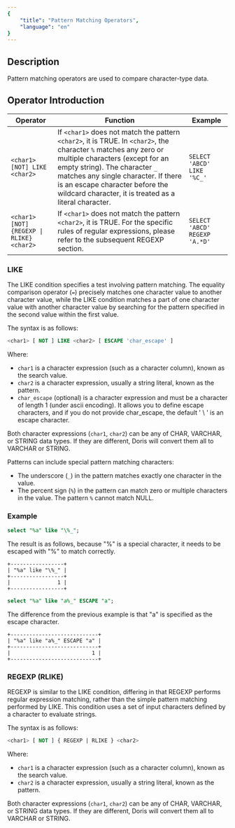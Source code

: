 ```yaml
---
{
    "title": "Pattern Matching Operators",
    "language": "en"
}
---
```


<!-- 
Licensed to the Apache Software Foundation (ASF) under one
or more contributor license agreements.  See the NOTICE file
distributed with this work for additional information
regarding copyright ownership.  The ASF licenses this file
to you under the Apache License, Version 2.0 (the
"License"); you may not use this file except in compliance
with the License.  You may obtain a copy of the License at

  http://www.apache.org/licenses/LICENSE-2.0

Unless required by applicable law or agreed to in writing,
software distributed under the License is distributed on an
"AS IS" BASIS, WITHOUT WARRANTIES OR CONDITIONS OF ANY
KIND, either express or implied.  See the License for the
specific language governing permissions and limitations
under the License.
-->

## Description

Pattern matching operators are used to compare character-type data.

## Operator Introduction

| Operator | Function | Example |
| ----------------------------------- | ------------------------------------------------------------ | --------------------------- |
| `<char1> [NOT] LIKE <char2>` | If `<char1>` does not match the pattern `<char2>`, it is TRUE. In `<char2>`, the character `%` matches any zero or multiple characters (except for an empty string). The character `_` matches any single character. If there is an escape character before the wildcard character, it is treated as a literal character. | `SELECT 'ABCD' LIKE '%C_'` |
| `<char1> [NOT] {REGEXP \| RLIKE} <char2>` | If `<char1>` does not match the pattern `<char2>`, it is TRUE. For the specific rules of regular expressions, please refer to the subsequent REGEXP section. | `SELECT 'ABCD' REGEXP 'A.*D'` |

### LIKE

The LIKE condition specifies a test involving pattern matching. The equality comparison operator (`=`) precisely matches one character value to another character value, while the LIKE condition matches a part of one character value with another character value by searching for the pattern specified in the second value within the first value.

The syntax is as follows:

```sql
<char1> [ NOT ] LIKE <char2> [ ESCAPE 'char_escape' ]
```

Where:

- `char1` is a character expression (such as a character column), known as the search value.
- `char2` is a character expression, usually a string literal, known as the pattern.
- `char_escape` (optional) is a character expression and must be a character of length 1 (under ascii encoding). It allows you to define escape characters, and if you do not provide char_escape, the default ' \ ' is an escape character.

Both character expressions (`char1`, `char2`) can be any of CHAR, VARCHAR, or STRING data types. If they are different, Doris will convert them all to VARCHAR or STRING.

Patterns can include special pattern matching characters:

- The underscore (`_`) in the pattern matches exactly one character in the value.
- The percent sign (`%`) in the pattern can match zero or multiple characters in the value. The pattern `%` cannot match NULL.

### Example


```sql
select "%a" like "\%_";
```

The result is as follows, because "%" is a special character, it needs to be escaped with "\%" to match correctly.

```text
+-----------------+
| "%a" like "\%_" |
+-----------------+
|               1 |
+-----------------+
```


```sql
select "%a" like "a%_" ESCAPE "a";
```

The difference from the previous example is that "a" is specified as the escape character.

```text
+----------------------------+
| "%a" like "a%_" ESCAPE "a" |
+----------------------------+
|                          1 |
+----------------------------+
```


### REGEXP (RLIKE)

REGEXP is similar to the LIKE condition, differing in that REGEXP performs regular expression matching, rather than the simple pattern matching performed by LIKE. This condition uses a set of input characters defined by a character to evaluate strings.

The syntax is as follows:

```sql
<char1> [ NOT ] { REGEXP | RLIKE } <char2>
```

Where:

- `char1` is a character expression (such as a character column), known as the search value.
- `char2` is a character expression, usually a string literal, known as the pattern.

Both character expressions (`char1`, `char2`) can be any of CHAR, VARCHAR, or STRING data types. If they are different, Doris will convert them all to VARCHAR or STRING.